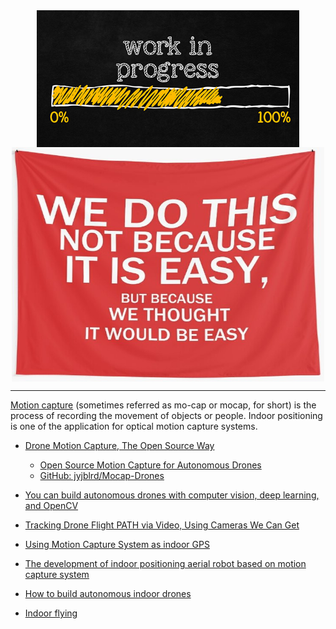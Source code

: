 <!--
Maintainer:   jeffskinnerbox@yahoo.com / www.jeffskinnerbox.me
Version:      0.0.0
-->


<div align="center">
<img src="https://raw.githubusercontent.com/jeffskinnerbox/blog/main/content/images/banners-bkgrds/work-in-progress.jpg" title="These materials require additional work and are not ready for general use." align="center" width=420px height=219px>
</div>

<div align="center">
<img src="https://raw.githubusercontent.com/jeffskinnerbox/blog/main/content/images/banners-bkgrds/we-do-this-not-because-it-is-easy.jpg" title="U.S. President John F. Kennedy said this in his moon speech at Rice University in Houston, Texas, on September 12, 1962:

We choose to go to the moon.  We choose to go to the moon in this decade and do the other things, not because they are easy, but because they are hard, because that goal will serve to organize and measure the best of our energies and skills, because that challenge is one that we are willing to accept, one we are unwilling to postpone, and one which we intend to win, and the others, too." align="center" width=500px height=375px>
</div>


-----



[Motion capture][01] (sometimes referred as mo-cap or mocap, for short)
is the process of recording the movement of objects or people.
Indoor positioning is one of the application for optical motion capture systems.

* [Drone Motion Capture, The Open Source Way](https://hackaday.com/2023/11/23/drone-motion-capture-the-open-source-way/)
    * [Open Source Motion Capture for Autonomous Drones](https://joshuabird.com/blog/post/mocap-drones)
    * [GitHub: jyjblrd/Mocap-Drones](https://github.com/jyjblrd/Mocap-Drones)

* [You can build autonomous drones with computer vision, deep learning, and OpenCV](https://pyimagesearch.com/autonomous-drones-with-computer-vision-and-opencv/)

* [Tracking Drone Flight PATH via Video, Using Cameras We Can Get](https://hackaday.com/2020/11/13/tracking-drone-flight-path-via-video-using-cameras-we-can-get/)
* [Using Motion Capture System as indoor GPS](https://discuss.ardupilot.org/t/using-motion-capture-system-as-indoor-gps/78882)
* [The development of indoor positioning aerial robot based on motion capture system](https://ieeexplore.ieee.org/document/7840347)
* [How to build autonomous indoor drones](https://marvelmind.com/solution/drones/)
* [Indoor flying](https://risc.readthedocs.io/1-indoor-flight.html)



[01]:https://en.wikipedia.org/wiki/Motion_capture

